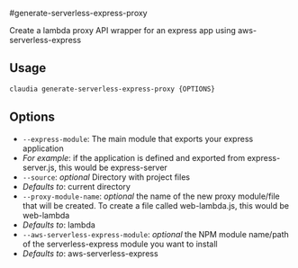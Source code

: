 #generate-serverless-express-proxy

Create a lambda proxy API wrapper for an express app using aws-serverless-express

## Usage

```bash
claudia generate-serverless-express-proxy {OPTIONS}
```

## Options

*  `--express-module`:  The main module that exports your express application
  * _For example_: if the application is defined and exported from express-server.js, this would be express-server
*  `--source`:  _optional_ Directory with project files
  * _Defaults to_: current directory
*  `--proxy-module-name`:  _optional_ the name of the new proxy module/file that will be created. To create a file called web-lambda.js, this would be web-lambda
  * _Defaults to_: lambda
*  `--aws-serverless-express-module`:  _optional_ the NPM module name/path of the serverless-express module you want to install
  * _Defaults to_: aws-serverless-express
